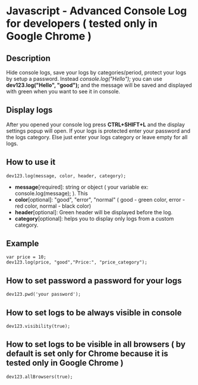 # Javascript - Advanced Console Log for developers ( tested only in Google Chrome )

## Description 
Hide console logs, save your logs by categories/period, protect your logs by setup a password.
Instead *console.log("Hello");* you can use **dev123.log("Hello", "good");** and the message will be saved and displayed with green when you want to see it in console.

## Display logs
After you opened your console log press **CTRL+SHIFT+L** and the display settings popup will open.
If your logs is protected enter your password and the logs category. Else just enter your logs category or leave empty for all logs.

## How to use it
```
dev123.log(message, color, header, category);
```
- **message**[required]:  string or object ( your variable ex: console.log(message);  ). This
- **color**[optional]: "good", "error", "normal" ( good - green color, error - red color, normal - black color)
- **header**[optional]: Green header will be displayed before the log.
- **category**[optional]: helps you to display only logs from a custom category.

## Example
```
var price = 10;
dev123.log(price, "good","Price:", "price_category");
```

## How to set password a password for your logs
```
dev123.pwd('your password');
```

## How to set logs to be always visible in console 
```
dev123.visibility(true);
```

## How to set logs to be visible in all browsers ( by default is set only for Chrome because it is tested only in Google Chrome )
```
dev123.allBrowsers(true);
```
